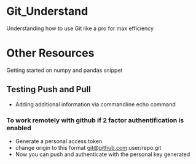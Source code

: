 # Git_Understand
Understanding how to use Git like a pro for max efficiency
# Other Resources
Getting started on numpy and pandas snippet

## Testing Push and Pull
 * Adding additional information via commandline echo command
### To work remotely with github if 2 factor authentification is enabled  
* Generate a personal access token 
* change origin to this format git@github.com:user/repo.git 
* Now you can push and authenticate with the personal key generated
